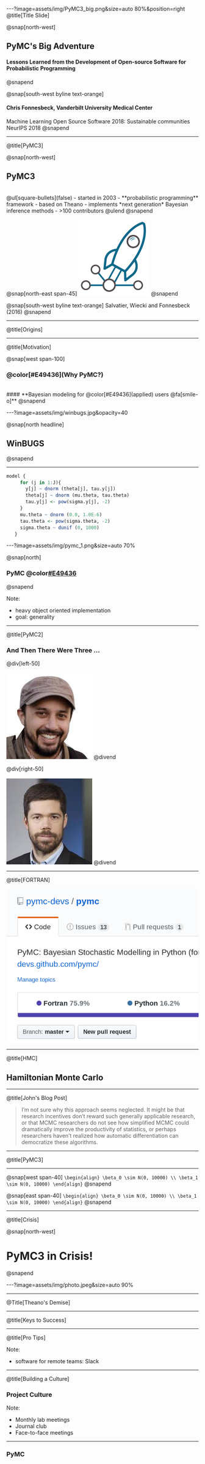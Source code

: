 ---?image=assets/img/PyMC3_big.png&size=auto 80%&position=right
@title[Title Slide]

@snap[north-west]
## **PyMC's Big Adventure**

#### **Lessons Learned from the Development of Open-source Software for Probabilistic Programming**
@snapend

@snap[south-west byline text-orange]
#### **Chris Fonnesbeck, Vanderbilt University Medical Center**
Machine Learning Open Source Software 2018: Sustainable communities
NeurIPS 2018
@snapend

---
@title[PyMC3]

@snap[north-west]
## **PyMC3**
<br>
@ul[square-bullets](false)
- started in 2003
- **probabilistic programming** framework
- based on Theano
- implements *next generation* Bayesian inference methods
- >100 contributors
@ulend
@snapend

@snap[north-east span-45]
![](assets/img/PyMC3.png)
@snapend

@snap[south-west byline text-orange]
Salvatier, Wiecki and Fonnesbeck (2016)
@snapend

---
@title[Origins]



---
@title[Motivation]

@snap[west span-100]
### @color[#E49436](Why PyMC?)

<br> 
#### **Bayesian modeling for @color[#E49436](applied) users @fa[smile-o]**
@snapend

---?image=assets/img/winbugs.jpg&opacity=40

@snap[north headline]
## WinBUGS
@snapend

---

```r
model {
     for (j in 1:J){
       y[j] ~ dnorm (theta[j], tau.y[j])
       theta[j] ~ dnorm (mu.theta, tau.theta)
       tau.y[j] <- pow(sigma.y[j], -2)
     }
     mu.theta ~ dnorm (0.0, 1.0E-6)
     tau.theta <- pow(sigma.theta, -2)
     sigma.theta ~ dunif (0, 1000)
   }

```

---?image=assets/img/pymc_1.png&size=auto 70%

@snap[north]
### PyMC @color[#E49436](1.0)
@snapend

Note:

- heavy object oriented implementation
- goal: generality


---
@title[PyMC2]

### And Then There Were Three ...

@div[left-50]
<br><br>
![MONKEY](assets/img/anand.jpeg)
@divend

@div[right-50]
<br><br>
![MONKEY](assets/img/david.jpeg)
@divend


---
@title[FORTRAN]

![](assets/img/pymc_fortran.png)

---
@title[HMC]

## Hamiltonian Monte Carlo


---
@title[John's Blog Post]

> I’m not sure why this approach seems neglected. It might be that research incentives don’t reward such generally applicable research, or that MCMC researchers do not see how simplified MCMC could dramatically improve the productivity of statistics, or perhaps researchers haven’t realized how automatic differentiation can democratize these algorithms.

---
@title[PyMC3]


---

@snap[west span-40]
`\begin{align}
\beta_0 \sim N(0, 10000) \\
\beta_1 \sim N(0, 10000)
\end{align}`
@snapend

@snap[east span-40]
`\begin{align}
\beta_0 \sim N(0, 10000) \\
\beta_1 \sim N(0, 10000)
\end{align}`
@snapend

---
@title[Crisis]

@snap[north-west]
# PyMC3 in Crisis!
@snapend

---?image=assets/img/photo.jpeg&size=auto 90%

---
@Title[Theano's Demise]

---
@title[Keys to Success]


---
@title[Pro Tips]


Note:

- software for remote teams: Slack

---
@title[Building a Culture]

### Project Culture

Note:

- Monthly lab meetings
- Journal club
- Face-to-face meetings

---
### PyMC 